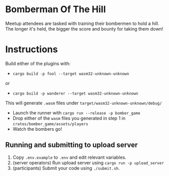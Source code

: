 # Bomberman Of The Hill

Meetup attendees are tasked with training their bombermen to hold a hill. The
longer it's held, the bigger the score and bounty for taking them down!

# Instructions

Build either of the plugins with:

* `cargo build -p fool --target wasm32-unknown-unknown`

or

* `cargo build -p wanderer --target wasm32-unknown-unknown`

This will generate `.wasm` files under `target/wasm32-unknown-unknown/debug/`

* Launch the runner with `cargo run --release -p bomber_game`
* Drop either of the `wasm` files you generated in step 1 in `crates/bomber_game/assets/players`
* Watch the bombers go!

## Running and submitting to upload server

1. Copy `.env.example` to `.env` and edit relevant variables.
2. (server operators) Run upload server using `cargo run -p upload_server`
3. (participants) Submit your code using `./submit.sh`.

